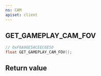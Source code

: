 ```yaml
---
ns: CAM
apiset: client
---
```

## GET_GAMEPLAY_CAM_FOV

```c
// 0xF6A96E5ACEEC6E50
float GET_GAMEPLAY_CAM_FOV();
```



## Return value